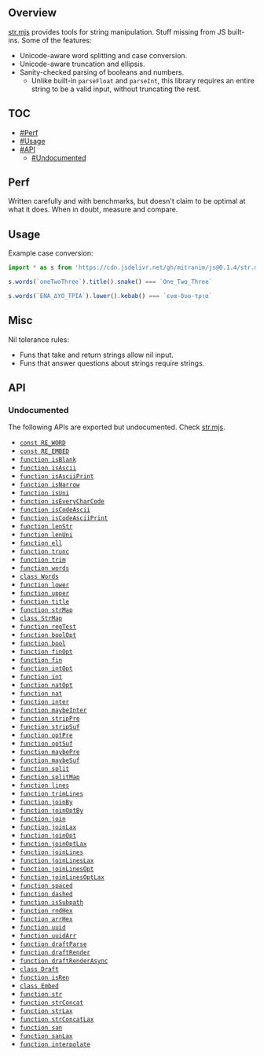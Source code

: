 ## Overview

[str.mjs](../str.mjs) provides tools for string manipulation. Stuff missing from JS built-ins. Some of the features:

* Unicode-aware word splitting and case conversion.
* Unicode-aware truncation and ellipsis.
* Sanity-checked parsing of booleans and numbers.
  * Unlike built-in `parseFloat` and `parseInt`, this library requires an entire string to be a valid input, without truncating the rest.

## TOC

* [#Perf](#perf)
* [#Usage](#usage)
* [#API](#api)
  * [#Undocumented](#undocumented)

## Perf

Written carefully and with benchmarks, but doesn't claim to be optimal at what it does. When in doubt, measure and compare.

## Usage

Example case conversion:

```js
import * as s from 'https://cdn.jsdelivr.net/gh/mitranim/js@0.1.4/str.mjs'

s.words(`oneTwoThree`).title().snake() === `One_Two_Three`

s.words(`ΕΝΑ_ΔΥΟ_ΤΡΙΑ`).lower().kebab() === `ενα-δυο-τρια`
```

## Misc

Nil tolerance rules:

  * Funs that take and return strings allow nil input.
  * Funs that answer questions about strings require strings.

## API

### Undocumented

The following APIs are exported but undocumented. Check [str.mjs](../str.mjs).

  * [`const RE_WORD`](../str.mjs#L4)
  * [`const RE_EMBED`](../str.mjs#L5)
  * [`function isBlank`](../str.mjs#L7)
  * [`function isAscii`](../str.mjs#L9)
  * [`function isAsciiPrint`](../str.mjs#L11)
  * [`function isNarrow`](../str.mjs#L13)
  * [`function isUni`](../str.mjs#L19)
  * [`function isEveryCharCode`](../str.mjs#L21)
  * [`function isCodeAscii`](../str.mjs#L30)
  * [`function isCodeAsciiPrint`](../str.mjs#L34)
  * [`function lenStr`](../str.mjs#L38)
  * [`function lenUni`](../str.mjs#L40)
  * [`function ell`](../str.mjs#L47)
  * [`function trunc`](../str.mjs#L49)
  * [`function trim`](../str.mjs#L71)
  * [`function words`](../str.mjs#L73)
  * [`class Words`](../str.mjs#L82)
  * [`function lower`](../str.mjs#L143)
  * [`function upper`](../str.mjs#L144)
  * [`function title`](../str.mjs#L147)
  * [`function strMap`](../str.mjs#L153)
  * [`class StrMap`](../str.mjs#L166)
  * [`function regTest`](../str.mjs#L259)
  * [`function boolOpt`](../str.mjs#L264)
  * [`function bool`](../str.mjs#L271)
  * [`function finOpt`](../str.mjs#L273)
  * [`function fin`](../str.mjs#L278)
  * [`function intOpt`](../str.mjs#L280)
  * [`function int`](../str.mjs#L285)
  * [`function natOpt`](../str.mjs#L287)
  * [`function nat`](../str.mjs#L292)
  * [`function inter`](../str.mjs#L294)
  * [`function maybeInter`](../str.mjs#L304)
  * [`function stripPre`](../str.mjs#L315)
  * [`function stripSuf`](../str.mjs#L323)
  * [`function optPre`](../str.mjs#L330)
  * [`function optSuf`](../str.mjs#L336)
  * [`function maybePre`](../str.mjs#L342)
  * [`function maybeSuf`](../str.mjs#L348)
  * [`function split`](../str.mjs#L354)
  * [`function splitMap`](../str.mjs#L357)
  * [`function lines`](../str.mjs#L380)
  * [`function trimLines`](../str.mjs#L381)
  * [`function joinBy`](../str.mjs#L383)
  * [`function joinOptBy`](../str.mjs#L393)
  * [`function join`](../str.mjs#L403)
  * [`function joinLax`](../str.mjs#L404)
  * [`function joinOpt`](../str.mjs#L405)
  * [`function joinOptLax`](../str.mjs#L406)
  * [`function joinLines`](../str.mjs#L408)
  * [`function joinLinesLax`](../str.mjs#L409)
  * [`function joinLinesOpt`](../str.mjs#L410)
  * [`function joinLinesOptLax`](../str.mjs#L411)
  * [`function spaced`](../str.mjs#L413)
  * [`function dashed`](../str.mjs#L414)
  * [`function isSubpath`](../str.mjs#L417)
  * [`function rndHex`](../str.mjs#L422)
  * [`function arrHex`](../str.mjs#L428)
  * [`function uuid`](../str.mjs#L440)
  * [`function uuidArr`](../str.mjs#L443)
  * [`function draftParse`](../str.mjs#L457)
  * [`function draftRender`](../str.mjs#L458)
  * [`function draftRenderAsync`](../str.mjs#L459)
  * [`class Draft`](../str.mjs#L470)
  * [`function isRen`](../str.mjs#L500)
  * [`class Embed`](../str.mjs#L503)
  * [`function str`](../str.mjs#L526)
  * [`function strConcat`](../str.mjs#L532)
  * [`function strLax`](../str.mjs#L536)
  * [`function strConcatLax`](../str.mjs#L542)
  * [`function san`](../str.mjs#L550)
  * [`function sanLax`](../str.mjs#L552)
  * [`function interpolate`](../str.mjs#L555)
